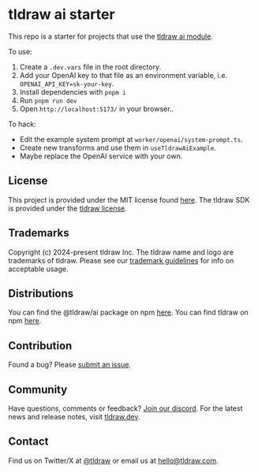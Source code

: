# tldraw ai starter

This repo is a starter for projects that use the [tldraw ai module](https://github.com/tldraw/tldraw/tree/main/packages/ai).

To use:

1. Create a `.dev.vars` file in the root directory.
2. Add your OpenAI key to that file as an environment variable, i.e. `OPENAI_API_KEY=sk-your-key`.
3. Install dependencies with `pnpm i`
4. Run `pnpm run dev`
5. Open `http://localhost:5173/` in your browser..

To hack:

- Edit the example system prompt at `worker/openai/system-prompt.ts`.
- Create new transforms and use them in `useTldrawAiExample`.
- Maybe replace the OpenAI service with your own.

## License

This project is provided under the MIT license found [here](https://github.com/tldraw/ai-template/blob/main/LICENSE.md). The tldraw SDK is provided under the [tldraw license](https://github.com/tldraw/tldraw/blob/main/LICENSE.md).

## Trademarks

Copyright (c) 2024-present tldraw Inc. The tldraw name and logo are trademarks of tldraw. Please see our [trademark guidelines](https://github.com/tldraw/tldraw/blob/main/TRADEMARKS.md) for info on acceptable usage.

## Distributions

You can find the @tldraw/ai package on npm [here](https://www.npmjs.com/package/@tldraw/ai?activeTab=versions). You can find tldraw on npm [here](https://www.npmjs.com/package/@tldraw/tldraw?activeTab=versions).

## Contribution

Found a bug? Please [submit an issue](https://github.com/tldraw/tldraw/issues/new).

## Community

Have questions, comments or feedback? [Join our discord](https://discord.gg/rhsyWMUJxd). For the latest news and release notes, visit [tldraw.dev](https://tldraw.dev).

## Contact

Find us on Twitter/X at [@tldraw](https://twitter.com/tldraw) or email us at [hello@tldraw.com](mailto:hello@tldraw.com).

